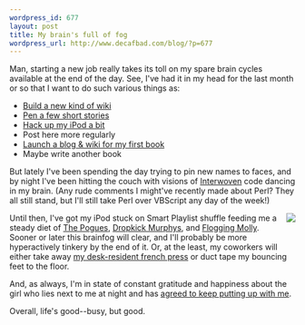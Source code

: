 ```yaml
--- 
wordpress_id: 677
layout: post
title: My brain's full of fog
wordpress_url: http://www.decafbad.com/blog/?p=677
---
```

Man, starting a new job really takes its toll on my spare brain cycles available at the end of the day.  See, I've had it in my head for the last month or so that I want to do such various things as:

* [Build a new kind of wiki][wiki]
* [Pen a few short stories][stories]
* [Hack up my iPod a bit][ipodlinux]
* Post here more regularly
* [Launch a blog &#38; wiki for my first book][hackingfeeds]
* Maybe write another book

But lately I've been spending the day trying to pin new names to faces, and by night I've been hitting the couch with visions of [Interwoven][iwov] code dancing in my brain.  (Any rude comments I might've recently made about Perl?  They all still stand, but I'll still take Perl over VBScript any day of the week!)

[<img src="http://www.decafbad.com/2005/08/shane.jpeg" align="right" style="border: 0; padding-left: 1em; padding-bottom: 1em" />][shane] Until then, I've got my iPod stuck on Smart Playlist shuffle feeding me a steady diet of [The Pogues][pogues], [Dropkick Murphys][dm], and [Flogging Molly][molly].  Sooner or later this brainfog will clear, and I'll probably be more hyperactively tinkery by the end of it.  Or, at the least, my coworkers will either take away [my desk-resident french press][press] or duct tape my bouncing feet to the floor.

And, as always, I'm in state of constant gratitude and happiness about the girl who lies next to me at night and has [agreed to keep putting up with me][future].

Overall, life's good--busy, but good.

[press]: http://www.bodumusa.com/shop/line.asp?MD=1&#38;GID=3&#38;LID=15&#38;HID=1582&#38;CHK=&#38;SLT=&#38;mscssid=MU4H53KLFKAL8NH2PKJ0QRXSL9PKFESA
[future]: http://www.decafbad.com/blog/2005/06/17/were_engaged
[hackingfeeds]: http://www.decafbad.com/hackingrssandatom/
[shane]: http://www.nndb.com/people/305/000028221/
[molly]: http://www.floggingmolly.com/
[ipodlinux]: http://del.icio.us/deusx/ipodlinux
[dm]: http://www.dropkickmurphys.com/
[pogues]: http://en.wikipedia.org/wiki/The_Pogues
[wiki]: http://www.decafbad.com/blog/2005/07/12/an_experiment_in_rest_and_xml
[stories]: http://www.decafbad.com/blog/2005/08/08/quick_brain_burps
[iwov]: http://www.interwoven.com
